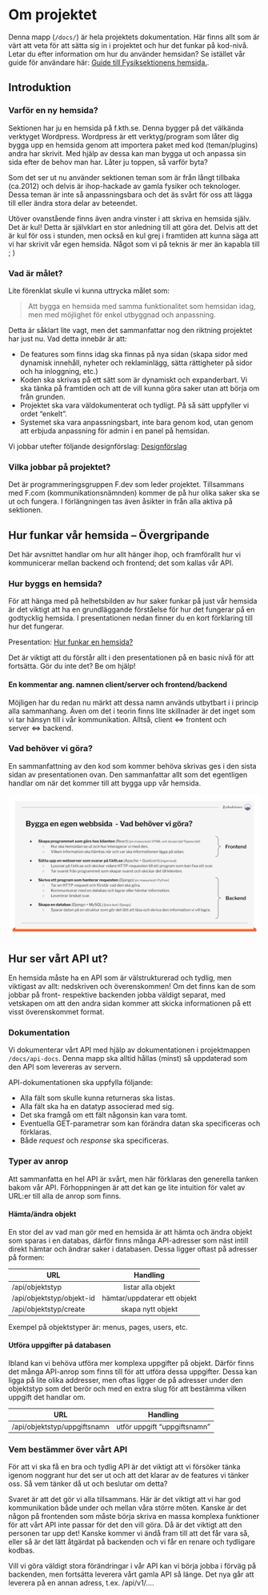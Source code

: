 # Om projektet

Denna mapp (`/docs/`) är hela projektets dokumentation. Här finns allt som är värt att veta för att sätta sig in i 
projektet och hur det funkar på kod-nivå. Letar du efter information om hur du använder hemsidan? Se istället vår 
guide för användare här: [Guide till Fysiksektionens hemsida.](https://f.kth.se/).


## Introduktion
### Varför en ny hemsida?
Sektionen har ju en hemsida på f.kth.se. Denna bygger på det välkända verktyget Wordpress. Wordpress är ett 
verktyg/program som låter dig bygga upp en hemsida genom att importera paket med kod (teman/plugins) andra har 
skrivit. Med hjälp av dessa kan man bygga ut och anpassa sin sida efter de behov man har. Låter ju toppen, så varför 
byta?

Som det ser ut nu använder sektionen teman som är från långt tillbaka (ca.2012) och delvis är ihop-hackade av gamla 
fysiker och teknologer. Dessa teman är inte så anpassningsbara och det äs svårt för oss att lägga till eller ändra 
stora delar av beteendet.

Utöver ovanstående finns även andra vinster i att skriva en hemsida själv. Det är kul! Detta är självklart en stor 
anledning till att göra det. Delvis att det är kul för oss i stunden, men också en kul grej i framtiden att kunna 
säga att vi har skrivit vår egen hemsida. Något som vi på teknis är mer än kapabla till ; ) 

### Vad är målet?
Lite förenklat skulle vi kunna uttrycka målet som:

> Att bygga en hemsida med samma funktionalitet som hemsidan idag, men med möjlighet för enkel utbyggnad och anpassning.

Detta är såklart lite vagt, men det sammanfattar nog den riktning projektet har just nu. Vad detta innebär är att:
- De features som finns idag ska finnas på nya sidan (skapa sidor med dynamisk innehåll, nyheter och reklaminlägg, 
sätta rättigheter på sidor och ha inloggning, etc.)
- Koden ska skrivas på ett sätt som är dynamiskt och expanderbart. Vi ska tänka på framtiden och att de vill kunna 
  göra saker utan att börja om från grunden.
- Projektet ska vara väldokumenterat och tydligt. På så sätt uppfyller vi ordet “enkelt”.
- Systemet ska vara anpassningsbart, inte bara genom kod, utan genom att erbjuda anpassning för admin i en panel på 
  hemsidan.

Vi jobbar utefter följande designförslag: [Designförslag](https://xd.adobe.com/view/bdcc748c-ccff-45be-a60b-d262cbefcbbe-e89f/)

### Vilka jobbar på projektet?
Det är programmeringsgruppen F.dev som leder projektet. Tillsammans med F.com (kommunikationsnämnden) kommer de på 
hur olika saker ska se ut och fungera. I förlängningen tas även åsikter in från alla aktiva på sektionen.



## Hur funkar vår hemsida – Övergripande
Det här avsnittet handlar om hur allt hänger ihop, och framförallt hur vi kommunicerar mellan backend och frontend; 
det som kallas vår API.

### Hur byggs en hemsida?
För att hänga med på helhetsbilden av hur saker funkar på just vår hemsida är det viktigt att ha en grundläggande 
förståelse för hur det fungerar på en godtycklig hemsida. I presentationen nedan finner du en kort förklaring till 
hur det fungerar.

Presentation: [Hur funkar en hemsida?](https://docs.google.com/presentation/d/108EhkgI9oQ9c-gYYEzZpaNbk7iC9T2lgNGNW6eerLNw/edit#slide=id.gafa1e833d0_0_183)

Det är viktigt att du förstår allt i den presentationen på en basic nivå för att fortsätta. Gör du inte det? Be om 
hjälp!

#### En kommentar ang. namnen client/server och frontend/backend
Möjligen har du redan nu märkt att dessa namn används utbytbart i i princip alla sammanhang. Även om det i teorin 
finns lite skillnader är det inget som vi tar hänsyn till i vår kommunikation. Alltså, client ⇔ frontent  och  
server ⇔ backend.

### Vad behöver vi göra?
En sammanfattning av den kod som kommer behöva skrivas ges i den sista sidan av presentationen ovan. Den 
sammanfattar allt som det egentligen handlar om när det kommer till att bygga upp vår hemsida.

![](static/bygga_hemsida.png)


## Hur ser vårt API ut?
En hemsida måste ha en API som är välstrukturerad och tydlig, men viktigast av allt: nedskriven och överenskommen! 
Om det finns kan de som jobbar på front- respektive backenden jobba väldigt separat, med vetskapen om att den andra 
sidan kommer att skicka informationen på ett visst överenskommet format.

### Dokumentation
Vi dokumenterar vårt API med hjälp av dokumentationen i projektmappen `/docs/api-docs`. Denna mapp ska alltid hållas 
(minst) så uppdaterad som den API som levereras av servern.

API-dokumentationen ska uppfylla följande:
- Alla fält som skulle kunna returneras ska listas.
- Alla fält ska ha en datatyp associerad med sig.
- Det ska framgå om ett fält någonsin kan vara tomt.
- Eventuella GET-parametrar som kan förändra datan ska specificeras och förklaras.
- Både _request_ och _response_ ska specificeras.

### Typer av anrop
Att sammanfatta en hel API är svårt, men här förklaras den generella tanken bakom vår API. Förhoppningen är att det 
kan ge lite intuition för valet av URL:er till alla de anrop som finns.

#### Hämta/ändra objekt
En stor del av vad man gör med en hemsida är att hämta och ändra objekt som sparas i en databas, därför finns många 
API-adresser som näst intill direkt hämtar och ändrar saker i databasen. Dessa ligger oftast på adresser på formen:

| URL                       | Handling                     |
| --------------------------|:----------------------------:|
| /api/objektstyp           | listar alla objekt           |
| /api/objektstyp/objekt-id | hämtar/uppdaterar ett objekt |
| /api/objektstyp/create    | skapa nytt objekt            |

Exempel på objektstyper är: menus, pages, users, etc.

#### Utföra uppgifter på databasen
Ibland kan vi behöva utföra mer komplexa uppgifter på objekt. Därför finns det många API-anrop som finns till för att utföra dessa uppgifter. Dessa kan ligga på lite olika addresser, men oftas ligger de på adresser under den objektstyp som det berör och med en extra slug för att bestämma vilken uppgift det handlar om.

| URL                          | Handling                     |
| -----------------------------|:----------------------------:|
| /api/objektstyp/uppgiftsnamn | utför uppgift “uppgiftsnamn” |

		
### Vem bestämmer över vårt API
För att vi ska få en bra och tydlig API är det viktigt att vi försöker tänka igenom noggrant hur det ser ut och att 
det klarar av de features vi tänker oss. Så vem tänker då ut och beslutar om detta?

Svaret är att det gör vi alla tillsammans. Här är det viktigt att vi har god kommunikation både under och mellan 
våra större möten. Kanske är det någon på frontenden som måste börja skriva en massa komplexa funktioner för att 
vårt API inte passar för det den vill göra. Då är det viktigt att den personen tar upp det! Kanske kommer vi ändå 
fram till att det får vara så, eller så är det lätt åtgärdat på backenden och vi får en renare och tydligare kodbas.

Vill vi göra väldigt stora förändringar i vår API kan vi börja jobba i förväg på backenden, men fortsätta leverera 
vårt gamla API så länge. Det nya går att leverera på en annan adress, t.ex. /api/v1/….

